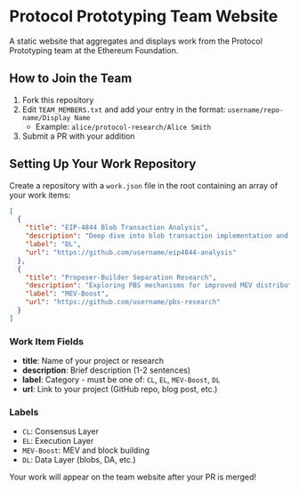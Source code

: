 # Protocol Prototyping Team Website

A static website that aggregates and displays work from the Protocol Prototyping team at the Ethereum Foundation.

## How to Join the Team

1. Fork this repository
2. Edit `TEAM_MEMBERS.txt` and add your entry in the format: `username/repo-name/Display Name`
   - Example: `alice/protocol-research/Alice Smith`
3. Submit a PR with your addition

## Setting Up Your Work Repository

Create a repository with a `work.json` file in the root containing an array of your work items:

```json
[
  {
    "title": "EIP-4844 Blob Transaction Analysis",
    "description": "Deep dive into blob transaction implementation and its impact on L2 scaling solutions",
    "label": "DL",
    "url": "https://github.com/username/eip4844-analysis"
  },
  {
    "title": "Proposer-Builder Separation Research",
    "description": "Exploring PBS mechanisms for improved MEV distribution",
    "label": "MEV-Boost",
    "url": "https://github.com/username/pbs-research"
  }
]
```

### Work Item Fields

- **title**: Name of your project or research
- **description**: Brief description (1-2 sentences)
- **label**: Category - must be one of: `CL`, `EL`, `MEV-Boost`, `DL`
- **url**: Link to your project (GitHub repo, blog post, etc.)

### Labels

- `CL`: Consensus Layer
- `EL`: Execution Layer
- `MEV-Boost`: MEV and block building
- `DL`: Data Layer (blobs, DA, etc.)

Your work will appear on the team website after your PR is merged!